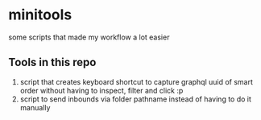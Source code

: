 # minitools
some scripts that made my workflow a lot easier

## Tools in this repo
1. script that creates keyboard shortcut to capture graphql uuid of smart order without having to inspect, filter and click :p
2. script to send inbounds via folder pathname instead of having to do it manually
